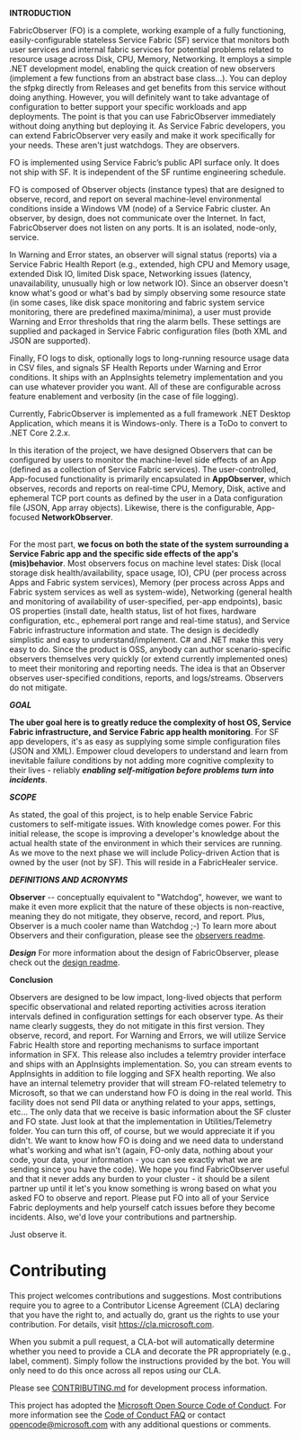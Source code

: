 **INTRODUCTION**

FabricObserver (FO) is a complete, working example of a fully functioning, easily-configurable stateless Service Fabric (SF) service that monitors both user services and internal fabric services for potential problems related to resource usage across Disk, CPU, Memory, Networking. It employs a simple .NET development model, enabling the quick creation of new observers (implement a few functions from an abstract base class...). You can deploy the sfpkg directly from Releases and get benefits from this service without doing anything. However, you will definitely want to take advantage of configuration to better support your specific workloads and app deployments. The point is that you can use FabricObserver immediately without doing anything but deploying it. As Service Fabric developers, you can extend FabricObserver very easily and make it work specifically for your needs. These aren't just watchdogs. They are observers.

FO is implemented using Service Fabric’s public API surface only. It does not ship with SF. It is independent of the SF runtime engineering schedule.

FO is composed of Observer objects (instance types) that are designed to observe, record, and report on several machine-level environmental conditions inside a Windows VM (node) of a Service Fabric cluster. An observer, by design, does not communicate over the Internet. In fact, FabricObserver does not listen on any ports. It is an isolated, node-only, service.

In Warning and Error states, an observer will signal status (reports) via a Service Fabric Health Report (e.g., extended, high CPU and Memory usage, extended Disk IO, limited Disk space, Networking issues (latency, unavailability, unusually high or low network IO). Since an observer doesn't know what's good or what's bad by simply observing some resource state (in some cases, like disk space monitoring and fabric system service monitoring, there are predefined maxima/minima), a user must provide Warning and Error thresholds that ring the alarm bells. These settings are supplied and packaged in Service Fabric configuration files (both XML and JSON are supported).

<!--- What is meant by optionally logs to long-running resource usage data? -->
Finally, FO logs to disk, optionally logs to long-running resource usage data in CSV files, and signals SF Health Reports under Warning and Error conditions. It ships with an AppInsights telemetry implementation and you can use whatever provider you want. All of these are configurable across feature enablement and verbosity (in the case of file logging).

<!--- Do not think this is necessary: This should be relatively easy to do, but we are focusing on Windows in the first release as most of our customers run Service Fabric on Windows VMs... -->
Currently, FabricObserver is implemented as a full framework .NET Desktop Application, which means it is Windows-only. There is a ToDo to convert to .NET Core 2.2.x.

In this iteration of the project, we have designed Observers that can be configured by users to monitor the machine-level side effects of an App (defined as a collection of Service Fabric services). The user-controlled,
App-focused functionality is primarily encapsulated in  **AppObserver**, which observes, records and reports on real-time CPU, Memory, Disk, active and ephemeral TCP port counts as defined by the user in a Data
configuration file (JSON, App array objects). Likewise, there is the configurable, App-focused **NetworkObserver**.

<!--- You can learn a lot more about the set of existing observers further down this relatively long readme...\ -->
\
For the most part, **we focus on both the state of the system surrounding a Service Fabric app and the specific side effects of 
the app's (mis)behavior**. Most observers focus on machine level states: 
Disk (local storage disk health/availability, space usage, IO), CPU (per
process across Apps and Fabric system services), Memory (per process
across Apps and Fabric system services as well as system-wide), Networking (general health and
monitoring of availability of user-specified, per-app endpoints), basic OS
properties (install date, health status, list of hot fixes, hardware configuration,
etc., ephemeral port range and real-time status), and Service Fabric infrastructure information and state. The design is decidedly simplistic and easy to understand/implement. C# and .NET make this very easy to do. Since the product is OSS, anybody can author scenario-specific observers themselves very quickly (or extend currently implemented ones) to meet
their monitoring and reporting needs. The idea is that an Observer observes user-specified conditions, reports, and logs/streams. Observers do not mitigate. 

***GOAL***

**The uber goal here is to greatly reduce the complexity of host OS, Service Fabric infrastructure, and Service Fabric app health monitoring**. For SF app developers, it's as easy as supplying some simple configuration files (JSON and XML).
Empower cloud developers to understand and learn from inevitable failure conditions by not adding more cognitive complexity to their lives - reliably ***enabling self-mitigation before problems turn into incidents***.

***SCOPE***

<!--- Many external customers will not be aware of what an ICM is -->
As stated, the goal of this project, is to help enable Service Fabric customers to self-mitigate issues. With knowledge comes power. For this initial release, the scope is improving a developer's knowledge about the actual health state of the environment in which their services are running. As we move to the next phase we will include Policy-driven Action that is owned by the user (not by SF). This will reside in a FabricHealer service.

***DEFINITIONS AND ACRONYMS***

**Observer** -- conceptually equivalent to "Watchdog", however, we want
to make it even more explicit that the nature of these objects is
non-reactive, meaning they do not mitigate, they observe, record, and
report. Plus, Observer is a much cooler name than Watchdog ;-) To learn more about Observers and their configuration, please
see the [observers readme](./Documentation/Observers.md).


***Design***
For more information about the design of FabricObserver, please check out the [design readme](./Documentation/Design.md).


**Conclusion**

Observers are designed to be low impact, long-lived objects that perform
specific observational and related reporting activities across iteration 
intervals defined in configuration settings for each observer type. 
As their name clearly suggests, they do not mitigate in this first version. 
They observe, record, and report. For Warning and Errors, we will utilize Service Fabric Health store and reporting mechanisms to surface important information in SFX. This release also includes a telemtry provider interface and
ships with an AppInsights implementation. So, you can stream events to AppInsights in addition
to file logging and SFX health reporting. We also have an internal telemetry provider that will stream FO-related telemetry to Microsoft, so that we can understand how FO is doing in the real world. This facility does not send PII data or anything related to 
your apps, settings, etc... The only data that we receive is basic information about the SF cluster and FO state. Just look at that the implementation in Utilities/Telemetry folder. You can turn this off, of course, but we would appreciate it if you didn't. We want to know how FO is doing and we need data to understand what's working and what isn't (again, FO-only data, nothing about your code, your data, your information - you can see exactly what we are sending since you have the code). We hope you find FabricObserver useful and that it never adds any burden to your cluster - it should be a silent partner up until it let's you know something is wrong based on what you asked FO to observe and report. Please put FO into all of your Service Fabric deployments and help yourself catch issues before they become incidents. Also, we'd love your contributions and partnership. 

Just observe it.

# Contributing

This project welcomes contributions and suggestions.  Most contributions require you to agree to a
Contributor License Agreement (CLA) declaring that you have the right to, and actually do, grant us
the rights to use your contribution. For details, visit https://cla.microsoft.com.

When you submit a pull request, a CLA-bot will automatically determine whether you need to provide
a CLA and decorate the PR appropriately (e.g., label, comment). Simply follow the instructions
provided by the bot. You will only need to do this once across all repos using our CLA.  

Please see [CONTRIBUTING.md](CONTRIBUTING.md) for development process information.

This project has adopted the [Microsoft Open Source Code of Conduct](https://opensource.microsoft.com/codeofconduct/).
For more information see the [Code of Conduct FAQ](https://opensource.microsoft.com/codeofconduct/faq/) or
contact [opencode@microsoft.com](mailto:opencode@microsoft.com) with any additional questions or comments.
